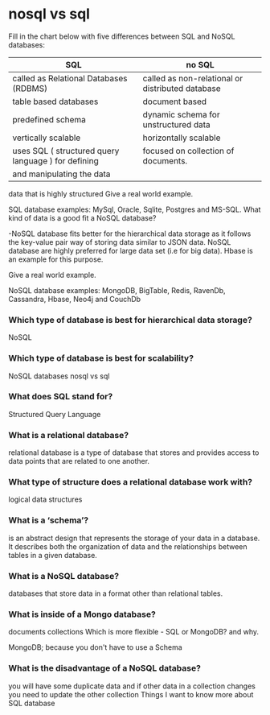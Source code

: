 # nosql vs sql


Fill in the chart below with five differences between SQL and NoSQL databases:




|             SQL                                    |              no SQL                            |
|----------------------------------------------------|------------------------------------------------|
|called as Relational Databases (RDBMS)              |called as non-relational or distributed database|
|table based databases                               |document based                                  |
|predefined schema                                   |dynamic schema for unstructured data            |
|vertically scalable                                 |horizontally scalable                           |
|uses SQL ( structured query language ) for defining |focused on collection of documents.             |
| and manipulating the data                          |                                                |



data that is highly structured
Give a real world example.

SQL database examples: MySql, Oracle, Sqlite, Postgres and MS-SQL.
What kind of data is a good fit a NoSQL database?

-NoSQL database fits better for the hierarchical data storage as it follows the key-value pair way of storing data similar to JSON data. NoSQL database are highly preferred for large data set (i.e for big data). Hbase is an example for this purpose.

Give a real world example.

NoSQL database examples: MongoDB, BigTable, Redis, RavenDb, Cassandra, Hbase, Neo4j and CouchDb
### Which type of database is best for hierarchical data storage?

NoSQL
### Which type of database is best for scalability?

NoSQL databases
nosql vs sql

### What does SQL stand for?

Structured Query Language

### What is a relational database?

relational database is a type of database that stores and provides access to data points that are related to one another.

### What type of structure does a relational database work with?

logical data structures

### What is a ‘schema’?

is an abstract design that represents the storage of your data in a database. It describes both the organization of data and the relationships between tables in a given database.

### What is a NoSQL database?

databases that store data in a format other than relational tables.


### What is inside of a Mongo database?

documents
collections
Which is more flexible - SQL or MongoDB? and why.

MongoDB; because you don't have to use a Schema

### What is the disadvantage of a NoSQL database?

you will have some duplicate data and if other data in a collection changes you need to update the other collection
Things I want to know more about
SQL database
